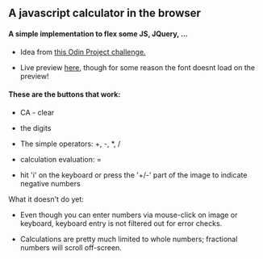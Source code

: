 ## A javascript calculator in the browser

#### A simple implementation to flex some JS, JQuery, ...

- Idea from <a href="http://www.theodinproject.com/javascript-and-jquery/on-screen-calculator" target="_blank">this Odin Project challenge.</a>

- Live preview [here](http://htmlpreview.github.io/?https://github.com/afshinator/js-calculator/blob/master/index.html), though for some reason the font doesnt load on the preview!


#### These are the buttons that work:

- CA - clear

- the digits

- The simple operators: +, -, *, /

- calculation evaluation: =

- hit 'i' on the keyboard or press the '+/-' part of the image to indicate negative numbers


What it doesn't do yet:

- Even though you can enter numbers via mouse-click on image or keyboard, keyboard entry is not filtered out for error checks.

- Calculations are pretty much limited to whole numbers; fractional numbers will scroll off-screen.


